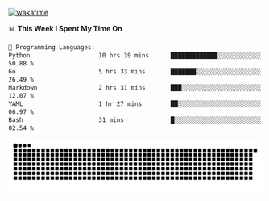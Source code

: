 [![wakatime](https://wakatime.com/badge/user/384f91c6-4eee-411f-8f3b-1b691f58a544.svg)](https://wakatime.com/@384f91c6-4eee-411f-8f3b-1b691f58a544)

<!--START_SECTION:waka-->
📊 **This Week I Spent My Time On** 

```text
💬 Programming Languages: 
Python                   10 hrs 39 mins      █████████████░░░░░░░░░░░░   50.88 % 
Go                       5 hrs 33 mins       ███████░░░░░░░░░░░░░░░░░░   26.49 % 
Markdown                 2 hrs 31 mins       ███░░░░░░░░░░░░░░░░░░░░░░   12.07 % 
YAML                     1 hr 27 mins        ██░░░░░░░░░░░░░░░░░░░░░░░   06.97 % 
Bash                     31 mins             █░░░░░░░░░░░░░░░░░░░░░░░░   02.54 % 
```


<!--END_SECTION:waka-->

<picture>
  <source media="(prefers-color-scheme: dark)" srcset="https://raw.githubusercontent.com/fuwx295/fuwx295/output/github-contribution-grid-snake-dark.svg">
  <source media="(prefers-color-scheme: light)" srcset="https://raw.githubusercontent.com/fuwx295/fuwx295/output/github-contribution-grid-snake.svg">
  <img alt="github contribution grid snake animation" src="https://raw.githubusercontent.com/fuwx295/fuwx295/output/github-contribution-grid-snake.svg">
</picture>
